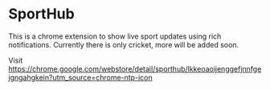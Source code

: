 SportHub
========

This is a chrome extension to show live sport updates using rich notifications. Currently there is only cricket, more will be added soon.

Visit 
https://chrome.google.com/webstore/detail/sporthub/lkkeoaoijenggefjnnfgejgngahgkein?utm_source=chrome-ntp-icon
